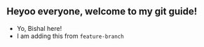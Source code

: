 ## Heyoo everyone, welcome to my git guide!

- Yo, Bishal here!
- I am adding this from `feature-branch`